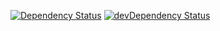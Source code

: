 [![Dependency Status](https://david-dm.org/dnode/app-skeleton.svg)](https://david-dm.org/dnode/app-skeleton)
[![devDependency Status](https://david-dm.org/dnode/app-skeleton/dev-status.svg)](https://david-dm.org/dnode/app-skeleton#info=devDependencies)
